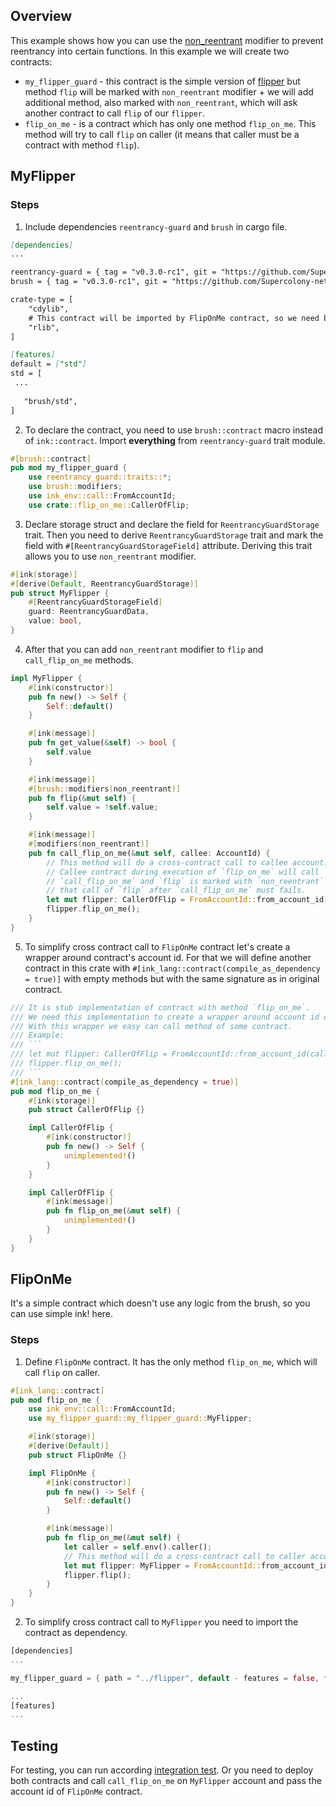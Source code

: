 ## Overview

This example shows how you can use the [non_reentrant](https://github.com/Supercolony-net/openbrush-contracts/tree/main/contracts/security/reentrancy-guard)
modifier to prevent reentrancy into certain functions. In this example we will create two contracts:

- `my_flipper_guard` - this contract is the simple version of [flipper](https://github.com/paritytech/ink/tree/master/examples/flipper)
  but method `flip` will be marked with `non_reentrant` modifier + we will add additional method, also marked
  with `non_reentrant`, which will ask another contract to call `flip` of our `flipper`.
- `flip_on_me` - is a contract which has only one method `flip_on_me`. This method will try to call `flip` on caller
  (it means that caller must be a contract with method `flip`).

## MyFlipper

### Steps

1. Include dependencies `reentrancy-guard` and `brush` in cargo file.

```markdown
[dependencies]
...

reentrancy-guard = { tag = "v0.3.0-rc1", git = "https://github.com/Supercolony-net/openbrush-contracts", default-features = false }
brush = { tag = "v0.3.0-rc1", git = "https://github.com/Supercolony-net/openbrush-contracts", default-features = false }

crate-type = [
    "cdylib",
    # This contract will be imported by FlipOnMe contract, so we need build this crate also like a `rlib`
    "rlib",
]

[features]
default = ["std"]
std = [
 ...
   
   "brush/std",
]
```

2. To declare the contract, you need to use `brush::contract` macro instead of `ink::contract`. Import **everything**
   from `reentrancy-guard` trait module.

```rust
#[brush::contract]
pub mod my_flipper_guard {
    use reentrancy_guard::traits::*;
    use brush::modifiers;
    use ink_env::call::FromAccountId;
    use crate::flip_on_me::CallerOfFlip;
```

3. Declare storage struct and declare the field for `ReentrancyGuardStorage` trait. Then you need to
   derive `ReentrancyGuardStorage` trait and mark the field with `#[ReentrancyGuardStorageField]` attribute. Deriving
   this trait allows you to use `non_reentrant` modifier.

```rust
#[ink(storage)]
#[derive(Default, ReentrancyGuardStorage)]
pub struct MyFlipper {
    #[ReentrancyGuardStorageField]
    guard: ReentrancyGuardData,
    value: bool,
}
```

4. After that you can add `non_reentrant` modifier to `flip` and `call_flip_on_me` methods.

```rust
impl MyFlipper {
    #[ink(constructor)]
    pub fn new() -> Self {
        Self::default()
    }

    #[ink(message)]
    pub fn get_value(&self) -> bool {
        self.value
    }

    #[ink(message)]
    #[brush::modifiers(non_reentrant)]
    pub fn flip(&mut self) {
        self.value = !self.value;
    }

    #[ink(message)]
    #[modifiers(non_reentrant)]
    pub fn call_flip_on_me(&mut self, callee: AccountId) {
        // This method will do a cross-contract call to callee account. It calls method `flip_on_me`.
        // Callee contract during execution of `flip_on_me` will call `flip` of this contract.
        // `call_flip_on_me` and `flip` is marked with `non_reentrant` modifier. It means,
        // that call of `flip` after `call_flip_on_me` must fails.
        let mut flipper: CallerOfFlip = FromAccountId::from_account_id(callee);
        flipper.flip_on_me();
    }
}
```

5. To simplify cross contract call to `FlipOnMe` contract let's create a wrapper around contract's account id.
   For that we will define another contract in this crate with `#[ink_lang::contract(compile_as_dependency = true)]`
   with empty methods but with the same signature as in original contract.

```rust
/// It is stub implementation of contract with method `flip_on_me`.
/// We need this implementation to create a wrapper around account id of contract.
/// With this wrapper we easy can call method of some contract.
/// Example:
/// ```
/// let mut flipper: CallerOfFlip = FromAccountId::from_account_id(callee);
/// flipper.flip_on_me();
/// ```
#[ink_lang::contract(compile_as_dependency = true)]
pub mod flip_on_me {
    #[ink(storage)]
    pub struct CallerOfFlip {}

    impl CallerOfFlip {
        #[ink(constructor)]
        pub fn new() -> Self {
            unimplemented!()
        }
    }

    impl CallerOfFlip {
        #[ink(message)]
        pub fn flip_on_me(&mut self) {
            unimplemented!()
        }
    }
}
```

## FlipOnMe

It's a simple contract which doesn't use any logic from the brush, so you can use simple ink! here.

### Steps

1. Define `FlipOnMe` contract. It has the only method `flip_on_me`, which will call `flip` on caller.

```rust
#[ink_lang::contract]
pub mod flip_on_me {
    use ink_env::call::FromAccountId;
    use my_flipper_guard::my_flipper_guard::MyFlipper;

    #[ink(storage)]
    #[derive(Default)]
    pub struct FlipOnMe {}

    impl FlipOnMe {
        #[ink(constructor)]
        pub fn new() -> Self {
            Self::default()
        }

        #[ink(message)]
        pub fn flip_on_me(&mut self) {
            let caller = self.env().caller();
            // This method will do a cross-contract call to caller account. It will try to call `flip`
            let mut flipper: MyFlipper = FromAccountId::from_account_id(caller);
            flipper.flip();
        }
    }
}
```

2. To simplify cross contract call to `MyFlipper` you need to import the contract as dependency.

```rust
[dependencies]
...

my_flipper_guard = { path = "../flipper", default - features = false, features = ["ink-as-dependency"] }

...
[features]
...
```

## Testing

For testing, you can run according [integration test](tests/reentrancy-guard.tests.ts). Or you need to deploy both
contracts and call `call_flip_on_me` on `MyFlipper`
account and pass the account id of `FlipOnMe` contract.
